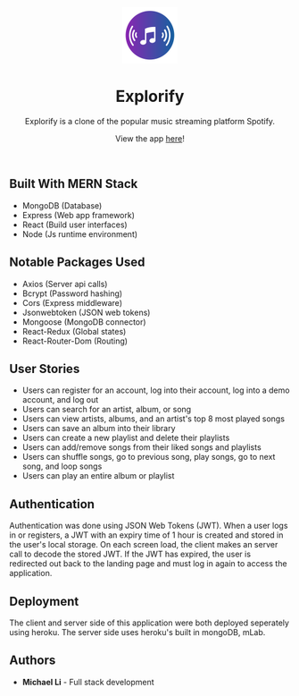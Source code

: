 <div align="center">
  <img alt="Logo" src="./src/assets/images/logo.png" width="100" />
</div>
<h1 align="center">
  Explorify
</h1>
<p align="center">
  Explorify is a clone of the popular music streaming platform Spotify.
</p>
<p align="center">
  View the app <a href="https://explorifyy.herokuapp.com/" target="_blank" rel="nofollow noopener noreferrer">here</a>!
</p>
<br />

## Built With MERN Stack

* MongoDB (Database)
* Express (Web app framework)
* React (Build user interfaces)
* Node (Js runtime environment)

## Notable Packages Used

* Axios (Server api calls)
* Bcrypt (Password hashing)
* Cors (Express middleware)
* Jsonwebtoken (JSON web tokens)
* Mongoose (MongoDB connector)
* React-Redux (Global states)
* React-Router-Dom (Routing)

## User Stories

* Users can register for an account, log into their account, log into a demo account, and log out
* Users can search for an artist, album, or song
* Users can view artists, albums, and an artist's top 8 most played songs
* Users can save an album into their library
* Users can create a new playlist and delete their playlists
* Users can add/remove songs from their liked songs and playlists
* Users can shuffle songs, go to previous song, play songs, go to next song, and loop songs
* Users can play an entire album or playlist

## Authentication

Authentication was done using JSON Web Tokens (JWT). When a user logs in or registers, a JWT with an expiry time of 1 hour is created and stored in the user's local storage. On each screen load, the client makes an server call to decode the stored JWT. If the JWT has expired, the user is redirected out back to the landing page and must log in again to access the application.

## Deployment

The client and server side of this application were both deployed seperately using heroku. The server side uses heroku's built in mongoDB, mLab. 

## Authors

* **Michael Li** - Full stack development
